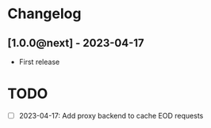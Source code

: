 # Changelog

## [1.0.0@next] - 2023-04-17
- First release

# TODO

- [ ] 2023-04-17: Add proxy backend to cache EOD requests
